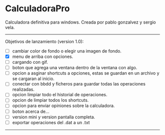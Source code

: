 # CalculadoraPro
Calculadora definitiva para windows.
Creada por pablo gonzalvez y sergio vela.

<hr/>

Objetivos de lanzamiento (version 1.0):

 - [ ] cambiar color de fondo o elegir una imagen de fondo. <br/>
 - [x] menu de arriba con opciones. <br/>
 - [ ] cargando con gif. <br/>
 - [ ] boton que agrega una ventana dentro de la ventana con algo. <br/>
 - [ ] opcion a asginar shortcuts a opciones, estas se guardan en un archivo y se cargaran al inicio. <br/>
 - [ ] conectar con bbdd y ficheros para guardar todas las operaciones realizadas. <br/>
 - [ ] opcion limpiar todo el historial de operaciones. <br/>
 - [ ] opcion de limpiar todos los shortcuts. <br/>
 - [ ] opcion para enviar opiniones sobre la calculadora. <br/>
 - [ ] boton acerca de... <br/>
 - [ ] version mini y version pantalla completa. <br/>
 - [ ] exportar operaciones del .dat a un .txt <br/>
 
<hr/>
